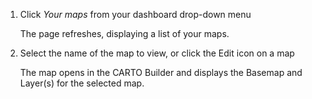 1. Click *Your maps* from your dashboard drop-down menu  

    The page refreshes, displaying a list of your maps.

2. Select the name of the map to view, or click the Edit icon on a map

    The map opens in the CARTO Builder and displays the Basemap and Layer(s) for the selected map.